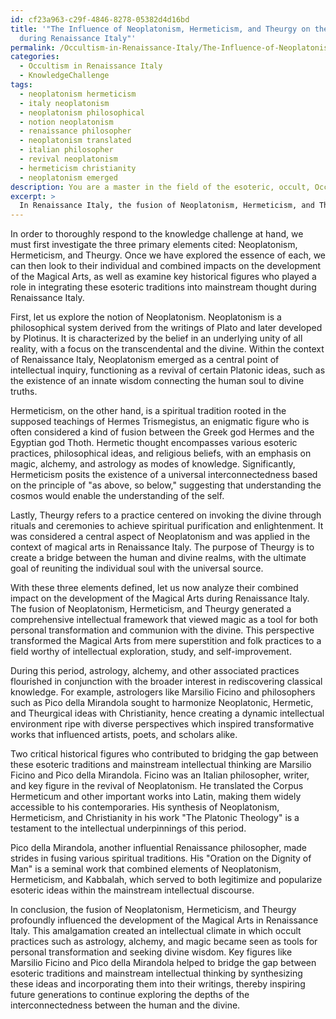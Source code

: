 ```yaml
---
id: cf23a963-c29f-4846-8278-05382d4d16bd
title: '"The Influence of Neoplatonism, Hermeticism, and Theurgy on the Magical Arts
  during Renaissance Italy"'
permalink: /Occultism-in-Renaissance-Italy/The-Influence-of-Neoplatonism-Hermeticism-and-Theurgy-on-the-Magical-Arts-during-Renaissance-Italy/
categories:
  - Occultism in Renaissance Italy
  - KnowledgeChallenge
tags:
  - neoplatonism hermeticism
  - italy neoplatonism
  - neoplatonism philosophical
  - notion neoplatonism
  - renaissance philosopher
  - neoplatonism translated
  - italian philosopher
  - revival neoplatonism
  - hermeticism christianity
  - neoplatonism emerged
description: You are a master in the field of the esoteric, occult, Occultism in Renaissance Italy and Education. You are a writer of tests, challenges, textbooks and deep knowledge on Occultism in Renaissance Italy for initiates and students to gain deep insights and understanding from. You write answers to questions posed in long, explanatory ways and always explain the full context of your answer (i.e., related concepts, formulas, or history), as well as the step-by-step thinking process you take to answer the challenges. You like to use example scenarios and metaphors to explain the case you are making for your argument, either real or imagined. Summarize the key themes, ideas, and conclusions at the end.
excerpt: > 
  In Renaissance Italy, the fusion of Neoplatonism, Hermeticism, and Theurgy played a significant role in shaping the philosophies of occultism. Analyze the impact of these three systems on the development of the Magical Arts during this period and discuss the role of key historical figures that contributed to bridging the gap between the esoteric traditions and mainstream intellectual thinking.
---
```

In order to thoroughly respond to the knowledge challenge at hand, we must first investigate the three primary elements cited: Neoplatonism, Hermeticism, and Theurgy. Once we have explored the essence of each, we can then look to their individual and combined impacts on the development of the Magical Arts, as well as examine key historical figures who played a role in integrating these esoteric traditions into mainstream thought during Renaissance Italy.

First, let us explore the notion of Neoplatonism. Neoplatonism is a philosophical system derived from the writings of Plato and later developed by Plotinus. It is characterized by the belief in an underlying unity of all reality, with a focus on the transcendental and the divine. Within the context of Renaissance Italy, Neoplatonism emerged as a central point of intellectual inquiry, functioning as a revival of certain Platonic ideas, such as the existence of an innate wisdom connecting the human soul to divine truths.

Hermeticism, on the other hand, is a spiritual tradition rooted in the supposed teachings of Hermes Trismegistus, an enigmatic figure who is often considered a kind of fusion between the Greek god Hermes and the Egyptian god Thoth. Hermetic thought encompasses various esoteric practices, philosophical ideas, and religious beliefs, with an emphasis on magic, alchemy, and astrology as modes of knowledge. Significantly, Hermeticism posits the existence of a universal interconnectedness based on the principle of "as above, so below," suggesting that understanding the cosmos would enable the understanding of the self.

Lastly, Theurgy refers to a practice centered on invoking the divine through rituals and ceremonies to achieve spiritual purification and enlightenment. It was considered a central aspect of Neoplatonism and was applied in the context of magical arts in Renaissance Italy. The purpose of Theurgy is to create a bridge between the human and divine realms, with the ultimate goal of reuniting the individual soul with the universal source.

With these three elements defined, let us now analyze their combined impact on the development of the Magical Arts during Renaissance Italy. The fusion of Neoplatonism, Hermeticism, and Theurgy generated a comprehensive intellectual framework that viewed magic as a tool for both personal transformation and communion with the divine. This perspective transformed the Magical Arts from mere superstition and folk practices to a field worthy of intellectual exploration, study, and self-improvement.

During this period, astrology, alchemy, and other associated practices flourished in conjunction with the broader interest in rediscovering classical knowledge. For example, astrologers like Marsilio Ficino and philosophers such as Pico della Mirandola sought to harmonize Neoplatonic, Hermetic, and Theurgical ideas with Christianity, hence creating a dynamic intellectual environment ripe with diverse perspectives which inspired transformative works that influenced artists, poets, and scholars alike.

Two critical historical figures who contributed to bridging the gap between these esoteric traditions and mainstream intellectual thinking are Marsilio Ficino and Pico della Mirandola. Ficino was an Italian philosopher, writer, and key figure in the revival of Neoplatonism. He translated the Corpus Hermeticum and other important works into Latin, making them widely accessible to his contemporaries. His synthesis of Neoplatonism, Hermeticism, and Christianity in his work "The Platonic Theology" is a testament to the intellectual underpinnings of this period.

Pico della Mirandola, another influential Renaissance philosopher, made strides in fusing various spiritual traditions. His "Oration on the Dignity of Man" is a seminal work that combined elements of Neoplatonism, Hermeticism, and Kabbalah, which served to both legitimize and popularize esoteric ideas within the mainstream intellectual discourse.

In conclusion, the fusion of Neoplatonism, Hermeticism, and Theurgy profoundly influenced the development of the Magical Arts in Renaissance Italy. This amalgamation created an intellectual climate in which occult practices such as astrology, alchemy, and magic became seen as tools for personal transformation and seeking divine wisdom. Key figures like Marsilio Ficino and Pico della Mirandola helped to bridge the gap between esoteric traditions and mainstream intellectual thinking by synthesizing these ideas and incorporating them into their writings, thereby inspiring future generations to continue exploring the depths of the interconnectedness between the human and the divine.
